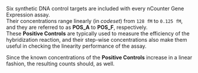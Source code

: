 Six synthetic DNA control targets are included with every nCounter Gene Expression assay.  
Their concentrations range linearly (in *codeset*) from `128 fM` to `0.125 fM`, and they are referred to as **POS_A** to **POS_F**, respectively.  
These **Positive Controls** are typically used to measure the efficiency of the hybridization reaction, and their step-wise concentrations also make them useful in checking the linearity performance of the assay.

Since the known concentrations of the **Positive Controls** increase in a linear fashion, the resulting counts should, as well. 

<!--
Note that because **POS_F** has a known concentration of `0.125 fM`, which is considered below the limit of detection of the system, it should be excluded from this calculation (although you will see that **POS_F** counts are significantly higher than the negative control counts in most cases).
-->

